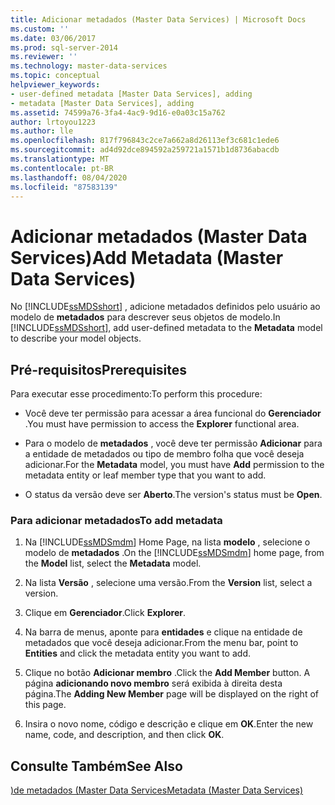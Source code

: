 ```yaml
---
title: Adicionar metadados (Master Data Services) | Microsoft Docs
ms.custom: ''
ms.date: 03/06/2017
ms.prod: sql-server-2014
ms.reviewer: ''
ms.technology: master-data-services
ms.topic: conceptual
helpviewer_keywords:
- user-defined metadata [Master Data Services], adding
- metadata [Master Data Services], adding
ms.assetid: 74599a76-3fa4-4ac9-9d16-e0a03c15a762
author: lrtoyou1223
ms.author: lle
ms.openlocfilehash: 817f796843c2ce7a662a8d26113ef3c681c1ede6
ms.sourcegitcommit: ad4d92dce894592a259721a1571b1d8736abacdb
ms.translationtype: MT
ms.contentlocale: pt-BR
ms.lasthandoff: 08/04/2020
ms.locfileid: "87583139"
---
```

# <a name="add-metadata-master-data-services"></a><span data-ttu-id="957a4-102">Adicionar metadados (Master Data Services)</span><span class="sxs-lookup"><span data-stu-id="957a4-102">Add Metadata (Master Data Services)</span></span>
  <span data-ttu-id="957a4-103">No [!INCLUDE[ssMDSshort](../includes/ssmdsshort-md.md)] , adicione metadados definidos pelo usuário ao modelo de **metadados** para descrever seus objetos de modelo.</span><span class="sxs-lookup"><span data-stu-id="957a4-103">In [!INCLUDE[ssMDSshort](../includes/ssmdsshort-md.md)], add user-defined metadata to the **Metadata** model to describe your model objects.</span></span>  
  
## <a name="prerequisites"></a><span data-ttu-id="957a4-104">Pré-requisitos</span><span class="sxs-lookup"><span data-stu-id="957a4-104">Prerequisites</span></span>  
 <span data-ttu-id="957a4-105">Para executar esse procedimento:</span><span class="sxs-lookup"><span data-stu-id="957a4-105">To perform this procedure:</span></span>  
  
-   <span data-ttu-id="957a4-106">Você deve ter permissão para acessar a área funcional do **Gerenciador** .</span><span class="sxs-lookup"><span data-stu-id="957a4-106">You must have permission to access the **Explorer** functional area.</span></span>  
  
-   <span data-ttu-id="957a4-107">Para o modelo de **metadados** , você deve ter permissão **Adicionar** para a entidade de metadados ou tipo de membro folha que você deseja adicionar.</span><span class="sxs-lookup"><span data-stu-id="957a4-107">For the **Metadata** model, you must have **Add** permission to the metadata entity or leaf member type that you want to add.</span></span>  
  
-   <span data-ttu-id="957a4-108">O status da versão deve ser **Aberto**.</span><span class="sxs-lookup"><span data-stu-id="957a4-108">The version's status must be **Open**.</span></span>  
  
### <a name="to-add-metadata"></a><span data-ttu-id="957a4-109">Para adicionar metadados</span><span class="sxs-lookup"><span data-stu-id="957a4-109">To add metadata</span></span>  
  
1.  <span data-ttu-id="957a4-110">Na [!INCLUDE[ssMDSmdm](../includes/ssmdsmdm-md.md)] Home Page, na lista **modelo** , selecione o modelo de **metadados** .</span><span class="sxs-lookup"><span data-stu-id="957a4-110">On the [!INCLUDE[ssMDSmdm](../includes/ssmdsmdm-md.md)] home page, from the **Model** list, select the **Metadata** model.</span></span>  
  
2.  <span data-ttu-id="957a4-111">Na lista **Versão** , selecione uma versão.</span><span class="sxs-lookup"><span data-stu-id="957a4-111">From the **Version** list, select a version.</span></span>  
  
3.  <span data-ttu-id="957a4-112">Clique em **Gerenciador**.</span><span class="sxs-lookup"><span data-stu-id="957a4-112">Click **Explorer**.</span></span>  
  
4.  <span data-ttu-id="957a4-113">Na barra de menus, aponte para **entidades** e clique na entidade de metadados que você deseja adicionar.</span><span class="sxs-lookup"><span data-stu-id="957a4-113">From the menu bar, point to **Entities** and click the metadata entity you want to add.</span></span>  
  
5.  <span data-ttu-id="957a4-114">Clique no botão **Adicionar membro** .</span><span class="sxs-lookup"><span data-stu-id="957a4-114">Click the **Add Member** button.</span></span> <span data-ttu-id="957a4-115">A página **adicionando novo membro** será exibida à direita desta página.</span><span class="sxs-lookup"><span data-stu-id="957a4-115">The **Adding New Member** page will be displayed on the right of this page.</span></span>  
  
6.  <span data-ttu-id="957a4-116">Insira o novo nome, código e descrição e clique em **OK**.</span><span class="sxs-lookup"><span data-stu-id="957a4-116">Enter the new name, code, and description, and then click **OK**.</span></span>  
  
## <a name="see-also"></a><span data-ttu-id="957a4-117">Consulte Também</span><span class="sxs-lookup"><span data-stu-id="957a4-117">See Also</span></span>  
 [<span data-ttu-id="957a4-118">&#41;de metadados &#40;Master Data Services</span><span class="sxs-lookup"><span data-stu-id="957a4-118">Metadata &#40;Master Data Services&#41;</span></span>](metadata-master-data-services.md)  
  
  
